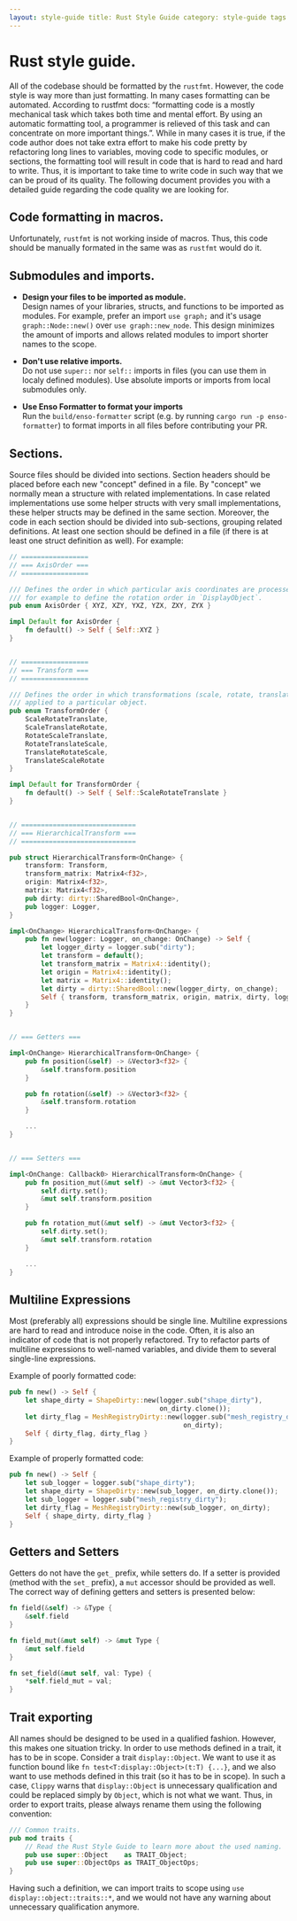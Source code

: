 ```yaml
---
layout: style-guide title: Rust Style Guide category: style-guide tags: [style-guide,contributing]
---
```


# Rust style guide.

All of the codebase should be formatted by the `rustfmt`. However, the code style is way more than just formatting. In many cases formatting can be automated. According to rustfmt docs: “formatting code is a mostly mechanical task which takes both time and mental effort. By using an automatic formatting tool, a programmer is relieved of this task and can concentrate on more important things.”. While in many cases it is true, if the code author does not take extra effort to make his code pretty by refactoring long lines to variables, moving code to specific modules, or sections, the formatting tool will result in code that is hard to read and hard to write. Thus, it is important to take time to write code in such way that we can be proud of its quality. The following document provides you with a detailed guide regarding the code quality we are looking for.

## Code formatting in macros.
Unfortunately, `rustfmt` is not working inside of macros. Thus, this code should be manually formated in the same was as `rustfmt` would do it.

## Submodules and imports.

- **Design your files to be imported as module.**  
  Design names of your libraries, structs, and functions to be imported as modules. For example, prefer an import `use graph;` and it's usage `graph::Node::new()` over `use graph::new_node`. This design minimizes the amount of imports and allows related modules to import shorter names to the scope.

- **Don't use relative imports.**  
  Do not use `super::` nor `self::` imports in files (you can use them in localy defined modules). Use absolute imports or imports from local submodules only.

- **Use Enso Formatter to format your imports**  
  Run the `build/enso-formatter` script (e.g. by running `cargo run -p enso-formatter`) to format imports in all files before contributing your PR.


## Sections.

Source files should be divided into sections. Section headers should be placed
before each new "concept" defined in a file. By "concept" we normally mean a
structure with related implementations. In case related implementations use some
helper structs with very small implementations, these helper structs may be
defined in the same section. Moreover, the code in each section should be
divided into sub-sections, grouping related definitions. At least one section
should be defined in a file (if there is at least one struct definition as
well). For example:

```rust
// =================
// === AxisOrder ===
// =================

/// Defines the order in which particular axis coordinates are processed. Used
/// for example to define the rotation order in `DisplayObject`.
pub enum AxisOrder { XYZ, XZY, YXZ, YZX, ZXY, ZYX }

impl Default for AxisOrder {
    fn default() -> Self { Self::XYZ }
}


// =================
// === Transform ===
// =================

/// Defines the order in which transformations (scale, rotate, translate) are
/// applied to a particular object.
pub enum TransformOrder {
    ScaleRotateTranslate,
    ScaleTranslateRotate,
    RotateScaleTranslate,
    RotateTranslateScale,
    TranslateRotateScale,
    TranslateScaleRotate
}

impl Default for TransformOrder {
    fn default() -> Self { Self::ScaleRotateTranslate }
}


// =============================
// === HierarchicalTransform ===
// =============================

pub struct HierarchicalTransform<OnChange> {
    transform: Transform,
    transform_matrix: Matrix4<f32>,
    origin: Matrix4<f32>,
    matrix: Matrix4<f32>,
    pub dirty: dirty::SharedBool<OnChange>,
    pub logger: Logger,
}

impl<OnChange> HierarchicalTransform<OnChange> {
    pub fn new(logger: Logger, on_change: OnChange) -> Self {
        let logger_dirty = logger.sub("dirty");
        let transform = default();
        let transform_matrix = Matrix4::identity();
        let origin = Matrix4::identity();
        let matrix = Matrix4::identity();
        let dirty = dirty::SharedBool::new(logger_dirty, on_change);
        Self { transform, transform_matrix, origin, matrix, dirty, logger }
    }
}


// === Getters ===

impl<OnChange> HierarchicalTransform<OnChange> {
    pub fn position(&self) -> &Vector3<f32> {
        &self.transform.position
    }

    pub fn rotation(&self) -> &Vector3<f32> {
        &self.transform.rotation
    }

    ...
}


// === Setters ===

impl<OnChange: Callback0> HierarchicalTransform<OnChange> {
    pub fn position_mut(&mut self) -> &mut Vector3<f32> {
        self.dirty.set();
        &mut self.transform.position
    }

    pub fn rotation_mut(&mut self) -> &mut Vector3<f32> {
        self.dirty.set();
        &mut self.transform.rotation
    }

    ...
}
```

## Multiline Expressions

Most (preferably all) expressions should be single line. Multiline expressions
are hard to read and introduce noise in the code. Often, it is also an indicator
of code that is not properly refactored. Try to refactor parts of multiline
expressions to well-named variables, and divide them to several single-line
expressions.

Example of poorly formatted code:

```rust
pub fn new() -> Self {
    let shape_dirty = ShapeDirty::new(logger.sub("shape_dirty"),
                                      on_dirty.clone());
    let dirty_flag = MeshRegistryDirty::new(logger.sub("mesh_registry_dirty"),
                                            on_dirty);
    Self { dirty_flag, dirty_flag }
}
```

Example of properly formatted code:

```rust
pub fn new() -> Self {
    let sub_logger = logger.sub("shape_dirty");
    let shape_dirty = ShapeDirty::new(sub_logger, on_dirty.clone());
    let sub_logger = logger.sub("mesh_registry_dirty");
    let dirty_flag = MeshRegistryDirty::new(sub_logger, on_dirty);
    Self { shape_dirty, dirty_flag }
}
```

## Getters and Setters

Getters do not have the `get_` prefix, while setters do. If a setter is provided
(method with the `set_` prefix), a `mut` accessor should be provided as well.
The correct way of defining getters and setters is presented below:

```rust
fn field(&self) -> &Type {
    &self.field
}

fn field_mut(&mut self) -> &mut Type {
    &mut self.field
}

fn set_field(&mut self, val: Type) {
    *self.field_mut = val;
}
```

## Trait exporting

All names should be designed to be used in a qualified fashion. However, this
makes one situation tricky. In order to use methods defined in a trait, it has
to be in scope. Consider a trait `display::Object`. We want to use it as
function bound like `fn test<T:display::Object>(t:T) {...}`, and we also want to
use methods defined in this trait (so it has to be in scope). In such a case,
`Clippy` warns that `display::Object` is unnecessary qualification and could be
replaced simply by `Object`, which is not what we want. Thus, in order to export
traits, please always rename them using the following convention:

```rust
/// Common traits.
pub mod traits {
    // Read the Rust Style Guide to learn more about the used naming.
    pub use super::Object    as TRAIT_Object;
    pub use super::ObjectOps as TRAIT_ObjectOps;
}
```

Having such a definition, we can import traits to scope using
`use display::object::traits::*`, and we would not have any warning about
unnecessary qualification anymore.
